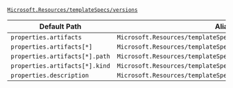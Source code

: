 [`Microsoft.Resources/templateSpecs/versions`](https://docs.microsoft.com/en-us/azure/templates/microsoft.resources/templatespecs/versions)

| Default Path | Alias |
|---|---|
| `properties.artifacts` | `Microsoft.Resources/templateSpecs/versions/artifacts` |
| `properties.artifacts[*]` | `Microsoft.Resources/templateSpecs/versions/artifacts[*]` |
| `properties.artifacts[*].path` | `Microsoft.Resources/templateSpecs/versions/artifacts[*].path` |
| `properties.artifacts[*].kind` | `Microsoft.Resources/templateSpecs/versions/artifacts[*].kind` |
| `properties.description` | `Microsoft.Resources/templateSpecs/versions/description` |

